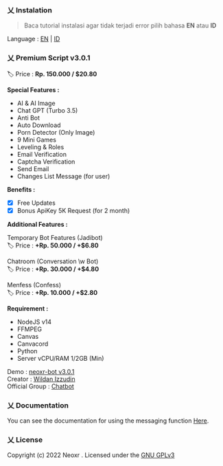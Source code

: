### 乂  Instalation

> Baca tutorial instalasi agar tidak terjadi error pilih bahasa **EN** atau **ID**

Language : [EN](https://github.com/neoxr/neoxr-bot/blob/master/EN.md) | [ID](https://github.com/neoxr/neoxr-bot/blob/master/ID.md)

### 乂  Premium Script v3.0.1

🏷️ Price : **Rp. 150.000 / $20.80**

**Special Features :**
- AI & AI Image
- Chat GPT (Turbo 3.5)
- Anti Bot
- Auto Download
- Porn Detector (Only Image)
- 9 Mini Games
- Leveling & Roles
- Email Verification
- Captcha Verification
- Send Email
- Changes List Message (for user)

**Benefits :**
- [x] Free Updates
- [x] Bonus ApiKey 5K Request (for 2 month)

**Additional Features :**

Temporary Bot Features (Jadibot)<br>
🏷️ Price : **+Rp. 50.000 / +$6.80**

Chatroom (Conversation \w Bot)<br>
🏷️ Price : **+Rp. 30.000 / +$4.80**

Menfess (Confess)<br>
🏷️ Price : **+Rp. 10.000 / +$2.80**

**Requirement :**
- NodeJS v14
- FFMPEG
- Canvas
- Canvacord
- Python
- Server vCPU/RAM 1/2GB (Min)

Demo : [neoxr-bot v3.0.1](https://wa.me/62857035017444?text=menu)
<br>
Creator : [Wildan Izzudin](https://wa.me/6285887776722)
<br>
Official Group : [Chatbot](https://chat.whatsapp.com/HYknAquOTrECm9KPJJQO1V)

### 乂  Documentation

You can see the documentation for using the messaging function [Here](https://github.com/neoxr/neoxr-bot/blob/master/DOCS.md).

### 乂  License
Copyright (c) 2022 Neoxr . Licensed under the [GNU GPLv3](https://github.com/neoxr/neoxr-bot/blob/master/LICENSE)